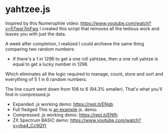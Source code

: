 # yahtzee.js

Inspired by this Numerophile video: https://www.youtube.com/watch?v=fiTwar7mFws I created this script that removes all the tedious work and leaves you with just the data.

A week after completion, I realized I could archieve the same thing comparing two random numbers:
- If there's a 1 in 1296 to get a one roll yahtzee, then a one roll yahtze is equal to get a lucky number in 1296.

Which eliminates all the logic required to manage, count, store and sort and everything of 5 1 in 6 random numbers.

The line count went down from 106 to 6 (94.3% smaller). That's what you'll find in compressed.js

- Expanded .js working demo: https://repl.it/ENgb
- Full fledged This is [an example](http://example.com/ "Title") js. demo.
- Compressed .js working demo: https://repl.it/ENfh
- ZX Spectrum BASIC demo: https://www.youtube.com/watch?v=vba4_Cc9QYI
